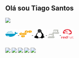 ## Olá sou Tiago Santos ##

<div>
  <a href="https://github.com/tiaogjti">
  <img height="180em" src="https://github-readme-stats.vercel.app/api?username=Tiagojti&show_icons=true&theme=dark&include_all_commits=true&count_private=true"/>
 </div>
<div style="display: inline_block"><br>
  
  <img align="center" alt="Rafa-Js" height="30" width="40" src="https://raw.githubusercontent.com/devicons/devicon/master/icons/docker/docker-plain.svg">
  <img align="center" alt="Rafa-Ts" height="30" width="40" src="https://raw.githubusercontent.com/devicons/devicon/master/icons/amazonwebservices/amazonwebservices-original.svg">
  <img align="center" alt="Rafa-Js" height="30" width="40" src="https://raw.githubusercontent.com/devicons/devicon/master/icons/linux/linux-plain.svg">
  <img align="center" alt="Rafa-Js" height="30" width="40" src="https://raw.githubusercontent.com/devicons/devicon/master/icons/putty/putty-plain.svg">
  <img align="center" alt="Rafa-Js" height="30" width="40" src="https://raw.githubusercontent.com/devicons/devicon/master/icons/redhat/redhat-plain-wordmark.svg">
  
  ##
 
<div>
   <a href = "tiago-martins07@hotmail.com"><img src="https://img.shields.io/badge/Windows-0078D6?style=for-the-badge&logo=windows&logoColor=white" target="_blank"></a>
  <a href="https://www.linkedin.com/in/tiagojmsantos-45875016a" target="_blank"><img src="https://img.shields.io/badge/-LinkedIn-%230077B5?style=for-the-badge&logo=linkedin&logoColor=white" target="_blank"></a> 
  <a href = "https://github.com/tiagojti"><img src="https://img.shields.io/badge/GitHub-100000?style=for-the-badge&logo=github&logoColor=white" target "_blank></a>
  <a href = ""><img src="https://img.shields.io/badge/Linux_Mint-87CF3E?style=for-the-badge&logo=linux-mint&logoColor=white" target="_blank"></a>  
  <a href = ""><img src="https://img.shields.io/badge/Microsoft_Azure-0089D6?style=for-the-badge&logo=microsoft-azure&logoColor=white" target="_blank"></a> 

  
</div>

 
